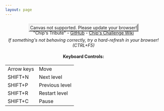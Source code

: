 ```yaml
---
layout: page
---
```

<!--
  This page has been mangled to run on github pages. But it was pretty bad to begin with.
  There is hard-coded game logic that depends on specific element ids. I am ashamed.
-->
<style>
#chipsContent {
	margin-left: auto;
	margin-right: auto;
	padding-top: 12px;
	padding-bottom: 12px;
    text-align: center;
}
#gameCanvas {
	border: outset 5px rgb(238, 238, 238);
}
#gameMessage {
  color: red;
  font-weight: bold;
}
#controls {
  /* The game actually breaks if this div isn't available. But it's gross and I want it gone */
  display: none;
}
</style>
<script src="/assets/projects/CHIPS/js/keydrown.min.js"></script>
<script src="/assets/projects/CHIPS/js/chips.js"></script>
<script src="/assets/projects/CHIPS/js/chips.settings.js"></script>
<script src="/assets/projects/CHIPS/js/chips.global.js"></script>
<script src="/assets/projects/CHIPS/js/chips.vars.js"></script>
<script src="/assets/projects/CHIPS/js/chips.commands.js"></script>
<script src="/assets/projects/CHIPS/js/chips.util.js"></script>
<script src="/assets/projects/CHIPS/rulesets/MS_1_0_0.js"></script>
<script src="/assets/projects/CHIPS/js/chips.data.js"></script>
<script src="/assets/projects/CHIPS/js/chips.assets.js"></script>
<script src="/assets/projects/CHIPS/js/chips.obj.js"></script>
<script src="/assets/projects/CHIPS/js/chips.draw.js"></script>
<script src="/assets/projects/CHIPS/js/chips.events.js"></script>
<script src="/assets/projects/CHIPS/js/chips.map.js"></script>
<script>
    document.addEventListener("DOMContentLoaded", function() {
        document.getElementById("buttonShower").addEventListener("click", function(e) {
            document.getElementById("buttonShower").style.display = "none";
            document.getElementById("moveControls").style.display = "block";
        });
        document.getElementById("version").textContent = chips.version;
    });
</script>
<div id="chipsContent">
  <div id="canvasDiv">
    <canvas id="gameCanvas">Canvas not supported. Please update your browser!</canvas>
    <div class="linkbar">
        "Chip's Tribute" -
        <a href="https://github.com/dolphinspired/dolphinspired.github.io/tree/master/Projects/CHIPS">GitHub</a> -
        <a href="http://chipschallenge.wikia.com/wiki/Chip%27s_Challenge_Wiki">Chip's Challenge Wiki</a>
    </div>
    <div class="linkbar" style="font-style: italic; padding-top: 6px;">
        If something's not behaving correctly, try a hard-refresh in your browser! (CTRL+F5)
    </div>
  </div>
  <div id="gameMessage"></div>
  <div>
    <span id="version"></span>
    <table id="controls">
        <tr>
            <td>
                <h4>Level Navigation:</h4>
                <button onclick="chips.map.load.prevLevel();">Previous</button>
                &nbsp;
                <button onclick="chips.map.load.level(chips.g.cam.number);">This (restart)</button>
                &nbsp;
                <button onclick="chips.map.load.nextLevel();">Next</button>
                <br/><br/>
                <button onclick="chips.g.cam.elapsedTime.togglePause();">Pause</button>
            </td>
            <td id="movement">
                <span id="buttonShower">Use your arrow keys to move, or click here to show on-screen buttons (warning: not very good).</span>
                <div id="moveControls">
                    &nbsp;<button id="buttonUp" class="totesTouchscreenCompatible">&#9650;</button>
                    <br/>
                    <button id="buttonLeft" class="totesTouchscreenCompatible">&#9664;</button>
                    <button id="buttonDown" class="totesTouchscreenCompatible">&#9660;</button>
                    <button id="buttonRight" class="totesTouchscreenCompatible">&#9654;</button>
                </div>
            </td>
        </tr>
    </table>
  </div>
  <div id="gameInstructions">
    <h4>Keyboard Controls:</h4>
    <table>
        <tbody>
            <tr>
                <td>Arrow keys</td>
                <td>Move</td>
            </tr>
            <tr>
                <td>SHIFT+N</td>
                <td>Next level</td>
            </tr>
            <tr>
                <td>SHIFT+P</td>
                <td>Previous level</td>
            </tr>
            <tr>
                <td>SHIFT+R</td>
                <td>Restart level</td>
            </tr>
            <tr>
                <td>SHIFT+C</td>
                <td>Pause</td>
            </tr>
        </tbody>
    </table>
  </div>
</div>